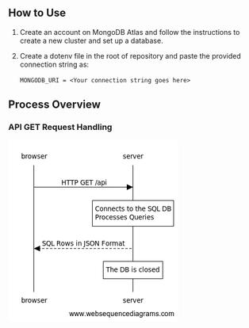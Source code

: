 ## How to Use
1. Create an account on MongoDB Atlas and follow the instructions to create a new cluster and set up a database.
2. Create a dotenv file in the root of repository and paste the provided connection string as:


   `MONGODB_URI = <Your connection string goes here>`

## Process Overview

### API GET Request Handling

![API GET Request Handler](./assets/api_get.png)